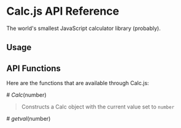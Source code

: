 # Calc.js API Reference

The world's smallest JavaScript calculator library (probably).

## Usage


## API Functions
Here are the functions that are available through Calc.js:


\# *Calc*(number)

> Constructs a Calc object with the current value set to `number`

\# *getval*(number)
